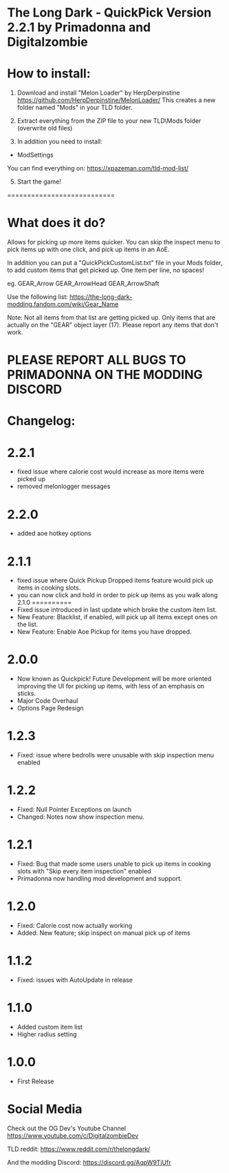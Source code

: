The Long Dark - QuickPick Version 2.2.1 by Primadonna and Digitalzombie
===========================================================

How to install:
===============
1. Download and install "Melon Loader" by HerpDerpinstine
https://github.com/HerpDerpinstine/MelonLoader/
This creates a new folder named "Mods" in your TLD folder.

2. Extract everything from the ZIP file to your new TLD\Mods folder (overwrite old files)

3. In addition you need to install:
- ModSettings

You can find everything on: https://xpazeman.com/tld-mod-list/

5. Start the game! 

===========================

What does it do?
=================

Allows for picking up more items quicker. You can skip the inspect menu to pick items up with one click, and pick up items in an AoE.

In addition you can put a "QuickPickCustomList.txt" file in your Mods folder,
to add custom items that get picked up. One item per line, no spaces!

eg.
GEAR_Arrow
GEAR_ArrowHead
GEAR_ArrowShaft

Use the following list:
https://the-long-dark-modding.fandom.com/wiki/Gear_Name

Note: 
Not all items from that list are getting picked up. Only items that are actually on the "GEAR" object layer (17).
Please report any items that don't work.

PLEASE REPORT ALL BUGS TO PRIMADONNA ON THE MODDING DISCORD
===========================================================

Changelog:
==========

2.2.1
==========
 - fixed issue where calorie cost would increase as more items were picked up
 - removed melonlogger messages
 
2.2.0
==========
 - added aoe hotkey options
 
2.1.1
==========
 - fixed issue where Quick Pickup Dropped items feature would pick up items in cooking slots.
 - you can now click and hold in order to pick up items as you walk along
2.1.0
==========
- Fixed issue introduced in last update which broke the custom item list.
- New Feature: Blacklist, if enabled, will pick up all items except ones on the list.
- New Feature: Enable Aoe Pickup for items you have dropped.

2.0.0
==========
- Now known as Quickpick! Future Development will be more oriented improving the UI for picking up items, with less of an emphasis on sticks.
- Major Code Overhaul
- Options Page Redesign

1.2.3
==========
- Fixed: issue where bedrolls were unusable with skip inspection menu enabled

1.2.2
==========
- Fixed: Null Pointer Exceptions on launch
- Changed: Notes now show inspection menu.

1.2.1
==========
- Fixed: Bug that made some users unable to pick up items in cooking slots with "Skip every item inspection" enabled
- Primadonna now handling mod development and support.

1.2.0	
==========
- Fixed: Calorie cost now actually working	
- Added: New feature; skip inspect on manual pick up of items

1.1.2
==========
- Fixed: issues with AutoUpdate in release

1.1.0
==========
- Added custom item list
- Higher radius setting

1.0.0
==========
- First Release


Social Media
==========
Check out the OG Dev's Youtube Channel
https://www.youtube.com/c/DigitalzombieDev

TLD reddit:
https://www.reddit.com/r/thelongdark/

And the modding Discord:
https://discord.gg/AqpW9TjUfr
